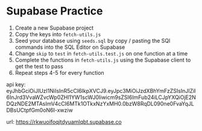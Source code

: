 # Supabase Practice

1. Create a new Supabase project
1. Copy the keys into `fetch-utils.js`
1. Seed your database using `seeds.sql` by copy / pasting the SQl commands into the SQL Editor on Supabase
1. Change `skip` to `test` in `fetch-utils.test.js` on one function at a time
1. Complete the functions in `fetch-utils.js` using the Supabase client to get the test to pass
1. Repeat steps 4-5 for every function

api key:
eyJhbGciOiJIUzI1NiIsInR5cCI6IkpXVCJ9.eyJpc3MiOiJzdXBhYmFzZSIsInJlZiI6InJrd3VvaWZvcWp0ZHl1YW1scWJ0Iiwicm9sZSI6ImFub24iLCJpYXQiOjE2NDQzNDE2MTAsImV4cCI6MTk1OTkxNzYxMH0.0bzW8RqDL090ne0FvaYqJLDBsUCtpfGm0oN6I-xwziw

url:
https://rkwuoifoqjtdyuamlqbt.supabase.co
